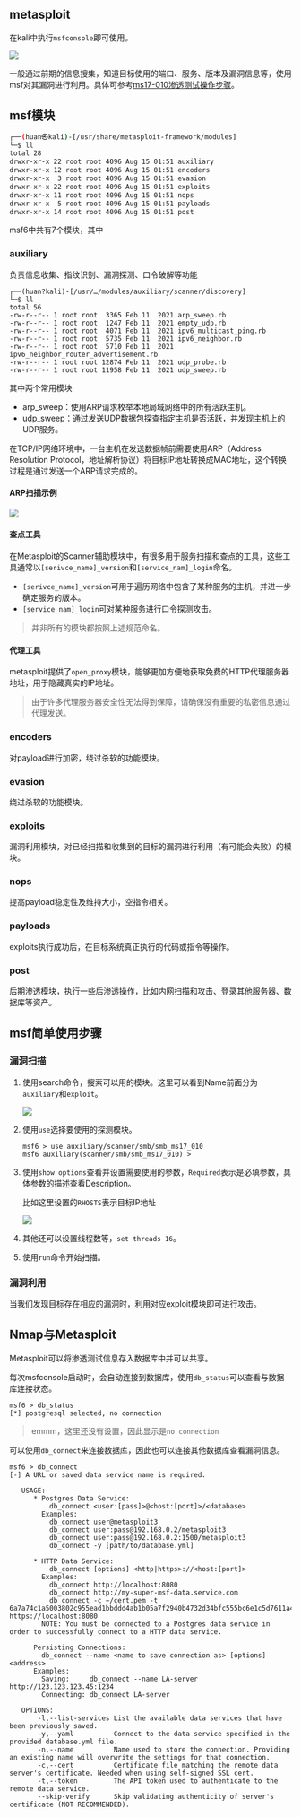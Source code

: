## metasploit

在kali中执行`msfconsole`即可使用。

![](https://borinboy.oss-cn-shanghai.aliyuncs.com/huan20210815145555.png)

一般通过前期的信息搜集，知道目标使用的端口、服务、版本及漏洞信息等，使用msf对其漏洞进行利用。具体可参考[ms17-010渗透测试操作步骤](https://www.cnblogs.com/liuhuan086/p/13068752.html)。



## msf模块

```bash
┌──(huan㉿kali)-[/usr/share/metasploit-framework/modules]
└─$ ll
total 28
drwxr-xr-x 22 root root 4096 Aug 15 01:51 auxiliary
drwxr-xr-x 12 root root 4096 Aug 15 01:51 encoders
drwxr-xr-x  3 root root 4096 Aug 15 01:51 evasion
drwxr-xr-x 22 root root 4096 Aug 15 01:51 exploits
drwxr-xr-x 11 root root 4096 Aug 15 01:51 nops
drwxr-xr-x  5 root root 4096 Aug 15 01:51 payloads
drwxr-xr-x 14 root root 4096 Aug 15 01:51 post
```

msf6中共有7个模块，其中

### auxiliary

负责信息收集、指纹识别、漏洞探测、口令破解等功能

```
┌──(huan?kali)-[/usr/…/modules/auxiliary/scanner/discovery]
└─$ ll
total 56
-rw-r--r-- 1 root root  3365 Feb 11  2021 arp_sweep.rb
-rw-r--r-- 1 root root  1247 Feb 11  2021 empty_udp.rb
-rw-r--r-- 1 root root  4071 Feb 11  2021 ipv6_multicast_ping.rb
-rw-r--r-- 1 root root  5735 Feb 11  2021 ipv6_neighbor.rb
-rw-r--r-- 1 root root  5710 Feb 11  2021 ipv6_neighbor_router_advertisement.rb
-rw-r--r-- 1 root root 12874 Feb 11  2021 udp_probe.rb
-rw-r--r-- 1 root root 11958 Feb 11  2021 udp_sweep.rb
```

其中两个常用模块

* arp_sweep：使用ARP请求枚举本地局域网络中的所有活跃主机。
* udp_sweep：通过发送UDP数据包探查指定主机是否活跃，并发现主机上的UDP服务。

在TCP/IP网络环境中，一台主机在发送数据帧前需要使用ARP（Address Resolution Protocol，地址解析协议）将目标IP地址转换成MAC地址，这个转换过程是通过发送一个ARP请求完成的。

#### ARP扫描示例

![](https://borinboy.oss-cn-shanghai.aliyuncs.com/xntz/20210816161513.png)

#### 查点工具

在Metasploit的Scanner辅助模块中，有很多用于服务扫描和查点的工具，这些工具通常以`[serivce_name]_version`和`[service_nam]_login`命名。

* `[serivce_name]_version`可用于遍历网络中包含了某种服务的主机，并进一步确定服务的版本。
* `[service_nam]_login`可对某种服务进行口令探测攻击。

> 并非所有的模块都按照上述规范命名。

#### 代理工具

metasploit提供了`open_proxy`模块，能够更加方便地获取免费的HTTP代理服务器地址，用于隐藏真实的IP地址。

> 由于许多代理服务器安全性无法得到保障，请确保没有重要的私密信息通过代理发送。



### encoders

对payload进行加密，绕过杀软的功能模块。

### evasion

绕过杀软的功能模块。

### exploits

漏洞利用模块，对已经扫描和收集到的目标的漏洞进行利用（有可能会失败）的模块。

### nops

提高payload稳定性及维持大小，空指令相关。

### payloads

exploits执行成功后，在目标系统真正执行的代码或指令等操作。

### post

后期渗透模块，执行一些后渗透操作，比如内网扫描和攻击、登录其他服务器、数据库等资产。



## msf简单使用步骤

### 漏洞扫描

1. 使用search命令，搜索可以用的模块。这里可以看到Name前面分为`auxiliary`和`exploit`。

   ![](https://borinboy.oss-cn-shanghai.aliyuncs.com/huan20210815150226.png)

2. 使用`use`选择要使用的探测模块。

   ```
   msf6 > use auxiliary/scanner/smb/smb_ms17_010
   msf6 auxiliary(scanner/smb/smb_ms17_010) >
   ```

3. 使用`show options`查看并设置需要使用的参数，`Required`表示是必填参数，具体参数的描述查看Description。

   比如这里设置的`RHOSTS`表示目标IP地址

   ![](https://borinboy.oss-cn-shanghai.aliyuncs.com/huan20210815150622.png)

4. 其他还可以设置线程数等，`set threads 16`。

5. 使用`run`命令开始扫描。



### 漏洞利用

当我们发现目标存在相应的漏洞时，利用对应exploit模块即可进行攻击。



## Nmap与Metasploit

Metasploit可以将渗透测试信息存入数据库中并可以共享。

每次msfconsole启动时，会自动连接到数据库，使用`db_status`可以查看与数据库连接状态。

```
msf6 > db_status
[*] postgresql selected, no connection
```

> emmm，这里还没有设置，因此显示是`no connection`

可以使用`db_connect`来连接数据库，因此也可以连接其他数据库查看漏洞信息。

```
msf6 > db_connect
[-] A URL or saved data service name is required.

   USAGE:
      * Postgres Data Service:
          db_connect <user:[pass]>@<host:[port]>/<database>
        Examples:
          db_connect user@metasploit3
          db_connect user:pass@192.168.0.2/metasploit3
          db_connect user:pass@192.168.0.2:1500/metasploit3
          db_connect -y [path/to/database.yml]
 
      * HTTP Data Service:
          db_connect [options] <http|https>://<host:[port]>
        Examples:
          db_connect http://localhost:8080
          db_connect http://my-super-msf-data.service.com
          db_connect -c ~/cert.pem -t 6a7a74c1a5003802c955ead1bbddd4ab1b05a7f2940b4732d34bfc555bc6e1c5d7611a497b29e8f0 https://localhost:8080
        NOTE: You must be connected to a Postgres data service in order to successfully connect to a HTTP data service.
 
      Persisting Connections:
        db_connect --name <name to save connection as> [options] <address>
      Examples:
        Saving:     db_connect --name LA-server http://123.123.123.45:1234
        Connecting: db_connect LA-server
 
   OPTIONS:
       -l,--list-services List the available data services that have been previously saved.
       -y,--yaml          Connect to the data service specified in the provided database.yml file.
       -n,--name          Name used to store the connection. Providing an existing name will overwrite the settings for that connection.
       -c,--cert          Certificate file matching the remote data server's certificate. Needed when using self-signed SSL cert.
       -t,--token         The API token used to authenticate to the remote data service.
       --skip-verify      Skip validating authenticity of server's certificate (NOT RECOMMENDED).
```

